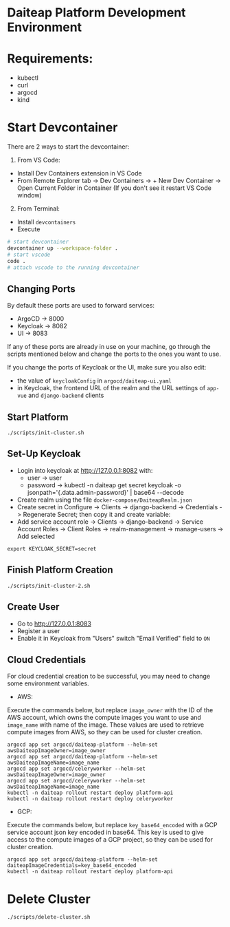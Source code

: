 # Daiteap Platform Development Environment

# Requirements:
- kubectl
- curl
- argocd
- kind

# Start Devcontainer
There are 2 ways to start the devcontainer:
1. From VS Code:
- Install Dev Containers extension in VS Code
- From Remote Explorer tab -> Dev Containers -> + New Dev Container -> Open Current Folder in Container (If you don't see it restart VS Code window)
2. From Terminal:
- Install `devcontainers`
- Execute
```sh
# start devcontainer
devcontainer up --workspace-folder .
# start vscode
code .
# attach vscode to the running devcontainer
```

## Changing Ports

By default these ports are used to forward services:
- ArgoCD -> 8000
- Keycloak -> 8082
- UI -> 8083

If any of these ports are already in use on your machine, go through the scripts mentioned below and change the ports to the ones you want to use.

If you change the ports of Keycloak or the UI, make sure you also edit:
- the value of `keycloakConfig` in `argocd/daiteap-ui.yaml`
- in Keycloak, the frontend URL of the realm and the URL settings of `app-vue` and `django-backend` clients

## Start Platform
```
./scripts/init-cluster.sh
```

## Set-Up Keycloak

  - Login into keycloak at <http://127.0.0.1:8082> with:
    - user -> user
    - password ->
      kubectl -n daiteap get secret keycloak -o
      jsonpath='{.data.admin-password}' | base64 --decode
  - Create realm using the file `docker-compose/DaiteapRealm.json`
  - Create secret in Configure -> Clients -> django-backend -> Credentials ->
    Regenerate Secret; then copy it and create variable:
  - Add service account role -> Clients -> django-backend -> Service Account Roles
    -> Client Roles -> realm-management -> manage-users -> Add selected

```
export KEYCLOAK_SECRET=secret
```

## Finish Platform Creation
```
./scripts/init-cluster-2.sh
```

## Create User
- Go to http://127.0.0.1:8083
- Register a user
- Enable it in Keycloak from "Users" switch "Email Verified" field to `ON`

## Cloud Credentials

For cloud credential creation to be successful, you may need to change some environment variables.

- AWS:

Execute the commands below, but replace `image_owner` with the ID of the AWS account, which owns the compute images you want to use and `image_name` with name of the image. These values are used to retrieve compute images from AWS, so they can be used for cluster creation.

```
argocd app set argocd/daiteap-platform --helm-set awsDaiteapImageOwner=image_owner
argocd app set argocd/daiteap-platform --helm-set awsDaiteapImageName=image_name
argocd app set argocd/celeryworker --helm-set awsDaiteapImageOwner=image_owner
argocd app set argocd/celeryworker --helm-set awsDaiteapImageName=image_name
kubectl -n daiteap rollout restart deploy platform-api
kubectl -n daiteap rollout restart deploy celeryworker
```

- GCP:

Execute the commands below, but replace `key_base64_encoded` with a GCP service account json key encoded in base64. This key is used to give access to the compute images of a GCP project, so they can be used for cluster creation.

```
argocd app set argocd/daiteap-platform --helm-set daiteapImageCredentials=key_base64_encoded
kubectl -n daiteap rollout restart deploy platform-api
```

# Delete Cluster
```
./scripts/delete-cluster.sh
```
